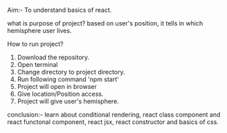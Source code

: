 Aim:-
To understand basics of react.

what is purpose of project?
based on user's position, it tells in which hemisphere user lives.

How to run project?
1. Download the repository.
2. Open terminal 
3. Change directory to project directory.
4. Run following command
    'npm start'
5. Project will open in browser    
6. Give location/Position access.
7. Project will give user's hemisphere.

conclusion:-
learn about conditional rendering, react class component and react functonal component, react jsx, react constructor and basics of css.